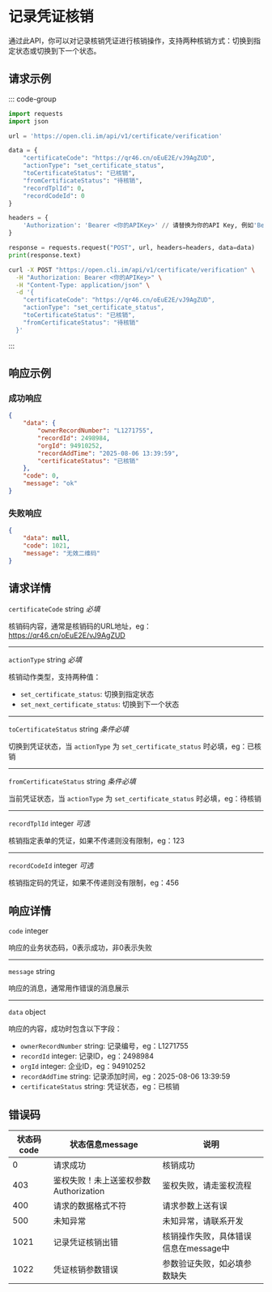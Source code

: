 # 记录凭证核销

通过此API，你可以对记录核销凭证进行核销操作，支持两种核销方式：切换到指定状态或切换到下一个状态。

## 请求示例

::: code-group

```python [Python + requests]
import requests
import json

url = 'https://open.cli.im/api/v1/certificate/verification'

data = {
    "certificateCode": "https://qr46.cn/oEuE2E/vJ9AgZUD",
    "actionType": "set_certificate_status",
    "toCertificateStatus": "已核销",
    "fromCertificateStatus": "待核销",
    "recordTplId": 0,
    "recordCodeId": 0
}

headers = {
    'Authorization': 'Bearer <你的APIKey>' // 请替换为你的API Key, 例如'Bearer abc123456'
}

response = requests.request("POST", url, headers=headers, data=data)
print(response.text)
```

```bash [cURL]
curl -X POST "https://open.cli.im/api/v1/certificate/verification" \
  -H "Authorization: Bearer <你的APIKey>" \
  -H "Content-Type: application/json" \
  -d '{
    "certificateCode": "https://qr46.cn/oEuE2E/vJ9AgZUD",
    "actionType": "set_certificate_status",
    "toCertificateStatus": "已核销",
    "fromCertificateStatus": "待核销"
  }'
```

:::

## 响应示例

### 成功响应

```json
{
    "data": {
        "ownerRecordNumber": "L1271755",
        "recordId": 2498984,
        "orgId": 94910252,
        "recordAddTime": "2025-08-06 13:39:59",
        "certificateStatus": "已核销"
    },
    "code": 0,
    "message": "ok"
}
```

### 失败响应

```json
{
    "data": null,
    "code": 1021,
    "message": "无效二维码"
}
```

## 请求详情

`certificateCode` string *必填*

核销码内容，通常是核销码的URL地址，eg：https://qr46.cn/oEuE2E/vJ9AgZUD

---

`actionType` string *必填*

核销动作类型，支持两种值：
- `set_certificate_status`: 切换到指定状态
- `set_next_certificate_status`: 切换到下一个状态

---

`toCertificateStatus` string *条件必填*

切换到凭证状态，当 `actionType` 为 `set_certificate_status` 时必填，eg：已核销

---

`fromCertificateStatus` string *条件必填*

当前凭证状态，当 `actionType` 为 `set_certificate_status` 时必填，eg：待核销

---

`recordTplId` integer *可选*

核销指定表单的凭证，如果不传递则没有限制，eg：123

---

`recordCodeId` integer *可选*

核销指定码的凭证，如果不传递则没有限制，eg：456

## 响应详情

`code` integer

响应的业务状态码，0表示成功，非0表示失败

---

`message` string

响应的消息，通常用作错误的消息展示

---

`data` object

响应的内容，成功时包含以下字段：

- `ownerRecordNumber` string: 记录编号，eg：L1271755
- `recordId` integer: 记录ID，eg：2498984
- `orgId` integer: 企业ID，eg：94910252
- `recordAddTime` string: 记录添加时间，eg：2025-08-06 13:39:59
- `certificateStatus` string: 凭证状态，eg：已核销

## 错误码

| 状态码code | 状态信息message | 说明 |
| ---------- | --------------- | ---- |
| 0 | 请求成功 | 核销成功 |
| 403 | 鉴权失败！未上送鉴权参数Authorization | 鉴权失败，请走鉴权流程 |
| 400 | 请求的数据格式不符 | 请求参数上送有误 |
| 500 | 未知异常 | 未知异常，请联系开发 |
| 1021 | 记录凭证核销出错 | 核销操作失败，具体错误信息在message中 |
| 1022 | 凭证核销参数错误 | 参数验证失败，如必填参数缺失 |
